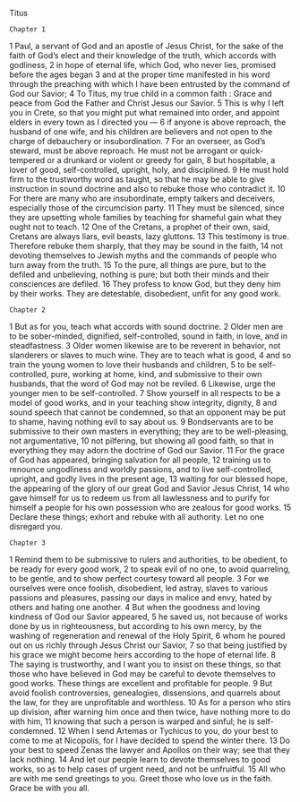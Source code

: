 Titus

	Chapter 1

1	Paul, a servant of God and an apostle of Jesus Christ, for the sake of the faith of God’s elect and their knowledge of the truth, which accords with godliness,
2	in hope of eternal life, which God, who never lies, promised before the ages began
3	and at the proper time manifested in his word through the preaching with which I have been entrusted by the command of God our Savior;
4	To Titus, my true child in a common faith : Grace and peace from God the Father and Christ Jesus our Savior.
5	This is why I left you in Crete, so that you might put what remained into order, and appoint elders in every town as I directed you —
6	if anyone is above reproach, the husband of one wife, and his children are believers and not open to the charge of debauchery or insubordination.
7	For an overseer, as God’s steward, must be above reproach. He must not be arrogant or quick-tempered or a drunkard or violent or greedy for gain,
8	but hospitable, a lover of good, self-controlled, upright, holy, and disciplined.
9	He must hold firm to the trustworthy word as taught, so that he may be able to give instruction in sound doctrine and also to rebuke those who contradict it.
10	For there are many who are insubordinate, empty talkers and deceivers, especially those of the circumcision party.
11	They must be silenced, since they are upsetting whole families by teaching for shameful gain what they ought not to teach.
12	One of the Cretans, a prophet of their own, said, Cretans are always liars, evil beasts, lazy gluttons.
13	This testimony is true. Therefore rebuke them sharply, that they may be sound in the faith,
14	not devoting themselves to Jewish myths and the commands of people who turn away from the truth.
15	To the pure, all things are pure, but to the defiled and unbelieving, nothing is pure; but both their minds and their consciences are defiled.
16	They profess to know God, but they deny him by their works. They are detestable, disobedient, unfit for any good work.

	Chapter 2

1	But as for you, teach what accords with sound doctrine.
2	Older men are to be sober-minded, dignified, self-controlled, sound in faith, in love, and in steadfastness.
3	Older women likewise are to be reverent in behavior, not slanderers or slaves to much wine. They are to teach what is good,
4	and so train the young women to love their husbands and children,
5	to be self-controlled, pure, working at home, kind, and submissive to their own husbands, that the word of God may not be reviled.
6	Likewise, urge the younger men to be self-controlled.
7	Show yourself in all respects to be a model of good works, and in your teaching show integrity, dignity,
8	and sound speech that cannot be condemned, so that an opponent may be put to shame, having nothing evil to say about us.
9	Bondservants are to be submissive to their own masters in everything; they are to be well-pleasing, not argumentative,
10	not pilfering, but showing all good faith, so that in everything they may adorn the doctrine of God our Savior.
11	For the grace of God has appeared, bringing salvation for all people,
12	training us to renounce ungodliness and worldly passions, and to live self-controlled, upright, and godly lives in the present age,
13	waiting for our blessed hope, the appearing of the glory of our great God and Savior Jesus Christ,
14	who gave himself for us to redeem us from all lawlessness and to purify for himself a people for his own possession who are zealous for good works.
15	Declare these things; exhort and rebuke with all authority. Let no one disregard you.

	Chapter 3

1	Remind them to be submissive to rulers and authorities, to be obedient, to be ready for every good work,
2	to speak evil of no one, to avoid quarreling, to be gentle, and to show perfect courtesy toward all people.
3	For we ourselves were once foolish, disobedient, led astray, slaves to various passions and pleasures, passing our days in malice and envy, hated by others and hating one another.
4	But when the goodness and loving kindness of God our Savior appeared,
5	he saved us, not because of works done by us in righteousness, but according to his own mercy, by the washing of regeneration and renewal of the Holy Spirit,
6	whom he poured out on us richly through Jesus Christ our Savior,
7	so that being justified by his grace we might become heirs according to the hope of eternal life.
8	The saying is trustworthy, and I want you to insist on these things, so that those who have believed in God may be careful to devote themselves to good works. These things are excellent and profitable for people.
9	But avoid foolish controversies, genealogies, dissensions, and quarrels about the law, for they are unprofitable and worthless.
10	As for a person who stirs up division, after warning him once and then twice, have nothing more to do with him,
11	knowing that such a person is warped and sinful; he is self-condemned.
12	When I send Artemas or Tychicus to you, do your best to come to me at Nicopolis, for I have decided to spend the winter there.
13	Do your best to speed Zenas the lawyer and Apollos on their way; see that they lack nothing.
14	And let our people learn to devote themselves to good works, so as to help cases of urgent need, and not be unfruitful.
15	All who are with me send greetings to you. Greet those who love us in the faith. Grace be with you all.

